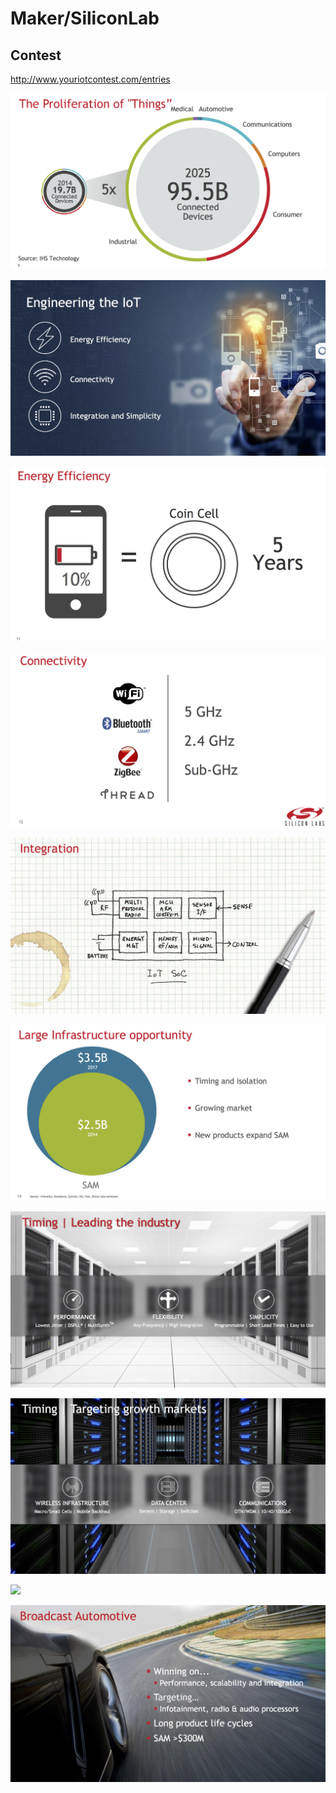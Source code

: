 # Maker/SiliconLab


## Contest
http://www.youriotcontest.com/entries


![](img/slab002.png)

![](img/slab003.png)

![](img/slab004.png)

![](img/slab005.png)

![](img/slab006.png)

![](img/slab007.png)

![](img/slab008.png)

![](img/slab009.png)

![](img/slab010.png)

![](img/slab011.png)
